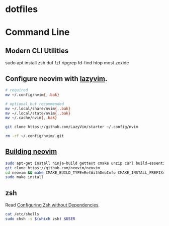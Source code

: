 # dotfiles
# Command Line

## Modern CLI Utilities

sudo apt install zsh duf fzf ripgrep fd-find htop most zoxide

## Configure neovim with [lazyvim](https://www.lazyvim.org/installation).

```sh
# required
mv ~/.config/nvim{,.bak}

# optional but recommended
mv ~/.local/share/nvim{,.bak}
mv ~/.local/state/nvim{,.bak}
mv ~/.cache/nvim{,.bak}

git clone https://github.com/LazyVim/starter ~/.config/nvim

rm -rf ~/.config/nvim/.git
```

## [Building neovim](https://github.com/neovim/neovim/blob/master/BUILD.md)

```sh
sudo apt-get install ninja-build gettext cmake unzip curl build-essential git
git clone https://github.com/neovim/neovim
cd neovim && make CMAKE_BUILD_TYPE=RelWithDebInfo CMAKE_INSTALL_PREFIX=~/.local/
sudo make install
```

## zsh

Read [Configuring Zsh without Dependencies](https://thevaluable.dev/zsh-install-configure-mouseless/).

```sh
cat /etc/shells
sudo chsh -s $(which zsh) $USER
```


